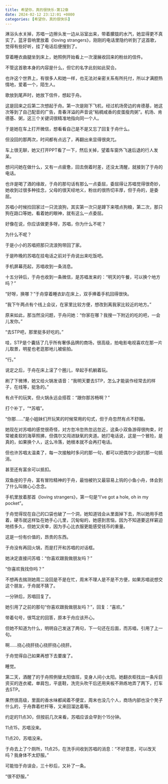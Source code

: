 ```yaml
---
title: 希望你，真的很快乐-第12章
date: 2024-02-12 23:12:01 +0800
categories: [希望你，真的很快乐]
---
```


淋浴头水关掉，苏唱一边擦头发一边从浴室出来，带着朦胧的水汽，她显得更不真实了。蓝牙音响里放着《loving strangers》，刚刚的电话里隐约听到了这首歌，觉得有些好听，挂了电话后便搜到了。

穿着睡衣曲腿坐到床上，她照例开始看上一次漫展收回来的粉丝的信件。

不管这首歌本身的内容是什么，但它的名字此刻如此契合。

也许这个世界上，有很多人和她一样，也无法对亲密关系有所托付，所以才满腔热情地，爱着一个，陌生人。

歌放到尾声时，她放下信件，想起于舟。

这是回来之后第二次想起于舟。第一次是刚下飞机，经过机场旁边的肯德基，她这次等到了自己配音的广告，青春洋溢的声音说“粘稠咸香的皮蛋瘦肉粥”。机场、肯德基、粥，这三个关键词很精准地指向同一个人。

于是她在车上打开微信，想看看自己是不是又忘了回复于舟什么。

但没回的那两次，时间都有点远了，再翻出来显得很突兀。

车上很无聊，她又打开PPT看了一下，然后关掉，望着车窗外飞速后退的行人发呆。

想问问她在做什么，又有一点疲惫，回去倒着时差，还没太清醒，就接到了于舟的电话。

也许是喝了酒的缘故，于舟的那句话有那么一点委屈，委屈得让苏唱觉得很奇妙，她收到过很多种挂念，父母的很天经地义，粉丝的很热切丰厚，但于舟的，是委屈。

苏唱小时候捡回家过一只流浪狗，其实第一次只是蹲下来喂点狗粮，第二次，那只狗在路口等她，看着她的眼神，就有这么一点委屈。

好像在说，你应该做更多呀，苏唱，你为什么不呢？

为什么不呢？

于是小小的苏唱把那只流浪狗带回了家。

于是昨晚的苏唱在挂电话之前对于舟说出来吃饭吧。

手机屏幕亮起，苏唱收到一条消息。

十五分钟后，于舟也收到一条微信，是苏唱发来的：“明天的午餐，可以换个地方吗？”

“好呀，换哪？”于舟穿着睡衣趴在床上，双手捧着手机回得很快。

“我下午两点有个线上会议，在家里比较方便，想改到离我家比较近的地方。”

原来如此，那当然没问题，于舟问她：“你家在哪？我搜一下附近的吃的吧，一会儿发你。”

“去STP吧，那里挺多好吃的。”

哇，STP是个囊括了几乎所有奢侈品牌的商场，很高级，拍电影电视喜欢在那一片儿取景，明星也老逛那地儿被偷拍。

“行。”

说定之后，于舟在床上滚了个圈儿，举起手机躺着玩。

刷了下微博，她又给火锅发语音：“我明天要去STP，怎么才能装作经常去的样子，在线等，挺急的。”

有点干的玩笑，但火锅永远会搭茬：“跟你那苏畅啊？”

打个补丁，“*苏唱”。

“你那……”是小姐妹们开玩笑的时候常用的句式，但于舟忽然有点不舒服。

她现在对苏唱的感觉很奇怪，对方忽冷忽热忽远忽近，这条小双鱼游得很拘束，时常被柔软的海草照拂，但偶尔又闯进缺氧的夹道。她打电话说，这是一个冒险，是真的，如果换个人，这么冷落，她根本就不会再打电话。

但也许苏唱太温柔了，每一次接触时多问的那一句，都可以把偶尔少说的那一句抵消。

甚至还有富余可以抵扣。

双鱼座的于舟，富有冒险精神的于舟，最怕被钓又最容易上钩的小鱼小舟，体会到了什么叫做心心念念。

手机里放着那首《loving strangers》，第一句是“I’ve got a hole, oh in my pocket”。

于舟觉得现在自己的口袋也破了一个洞，她知道钱会从里面掉下去，所以她用手捂着，硬币就这样坠在她手心儿里，沉甸甸的，她感到苦恼，因为不知道要这样窘迫地捂多久，但她又庆幸，因为手心比衣服更能感受钱币的重量。

这是一份有价值的，昂贵的东西。

于舟没有再回火锅，而是打开和苏唱的对话框。

她决定直接问苏唱：“你喜欢跟我做朋友吗？”

“你喜欢我找你吗？”

不想再去揣测她周二没回是不是在忙，周末不理人是不是不方便，如果苏唱说想交这个朋友，于舟就不猜了。

一分钟后，苏唱回复了。

她引用了之前的那句“你喜欢跟我做朋友吗？”，回复：“喜欢。”

带着句号，很笃定的回答，原本于舟应该开心。

但她不知道为什么，明明自己发送了两句，下一句还在后面，而苏唱，引用了上一句。

啊……挠心挠肝挠心挠肝挠心挠肝。

于舟觉得自己如果再想下去要废了。

睡觉。

第二天，酒醒了的于舟照例替太阳值班，变身人间小太阳。她翻衣柜找出一条斥巨资买的连衣裙，单肩包，平底鞋，洗完头吹干后还用夹板不熟练地弄了两下，打车去STP。

果然很高级，里面的香水味都闻着不便宜，周末也没几个人，商场内部也没个凳子什么的，于舟靠着栏杆等，又来回溜达着等。

约定的11点30，但按前几次来看，苏唱应该会早到个15分钟。

11点15，苏唱没来。

11点20，苏唱没来。

于舟去上了个厕所，11点25，在洗手间收到苏唱的消息：“不好意思，可以改天吗？我身体不太舒服。”

可能怕于舟误会，三十秒后，又补了一条。

“很不舒服。”

